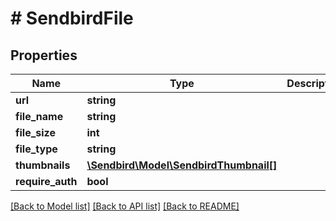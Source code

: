 # # SendbirdFile

## Properties

Name | Type | Description | Notes
------------ | ------------- | ------------- | -------------
**url** | **string** |  | [optional]
**file_name** | **string** |  | [optional]
**file_size** | **int** |  | [optional]
**file_type** | **string** |  | [optional]
**thumbnails** | [**\Sendbird\Model\SendbirdThumbnail[]**](SendbirdThumbnail.md) |  | [optional]
**require_auth** | **bool** |  | [optional]

[[Back to Model list]](../../README.md#models) [[Back to API list]](../../README.md#endpoints) [[Back to README]](../../README.md)
